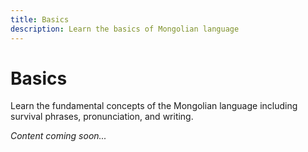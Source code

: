 ```yaml
---
title: Basics
description: Learn the basics of Mongolian language
---
```


# Basics

Learn the fundamental concepts of the Mongolian language including survival phrases, pronunciation, and writing.

*Content coming soon...*